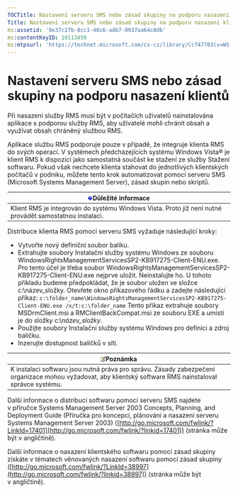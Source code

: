 ```yaml
---
TOCTitle: Nastavení serveru SMS nebo zásad skupiny na podporu nasazení klientů
Title: Nastavení serveru SMS nebo zásad skupiny na podporu nasazení klientů
ms:assetid: '9e37c27b-8cc1-40c6-adb7-0937aa64c8db'
ms:contentKeyID: 18113450
ms:mtpsurl: 'https://technet.microsoft.com/cs-cz/library/Cc747703(v=WS.10)'
---
```


Nastavení serveru SMS nebo zásad skupiny na podporu nasazení klientů
====================================================================

Při nasazení služby RMS musí být v počítačích uživatelů nainstalována aplikace s podporou služby RMS, aby uživatelé mohli chránit obsah a využívat obsah chráněný službou RMS.

Aplikace službu RMS podporuje pouze v případě, že integruje klienta RMS do svých operací. V systémech předcházejících systému Windows Vista® je klient RMS k dispozici jako samostatná součást ke stažení ze služby Stažení softwaru. Pokud však nechcete klienta stahovat do jednotlivých klientských počítačů v podniku, můžete tento krok automatizovat pomocí serveru SMS (Microsoft Systems Management Server), zásad skupin nebo skriptů.

| ![](images/Cc747703.Important(WS.10).gif)Důležité informace                |
|---------------------------------------------------------------------------------------------------------|
| Klient RMS je integrován do systému Windows Vista. Proto již není nutné provádět samostatnou instalaci. |

Distribuce klienta RMS pomocí serveru SMS vyžaduje následující kroky:

-   Vytvořte nový definiční soubor balíku.
-   Extrahujte soubory Instalační služby systému Windows ze souboru WindowsRightsManagementServicesSP2-KB917275-Client-ENU.exe. Pro tento účel je třeba soubor WindowsRightsManagementServicesSP2-KB917275-Client-ENU.exe nejprve uložit. Neinstalujte ho. U tohoto příkladu budeme předpokládat, že je soubor uložen ve složce c:\\název\_složky. Otevřete okno příkazového řádku a zadejte následující příkaz:
    `c:\folder_name\WindowsRightsManagementServicesSP2-KB917275-Client-ENU.exe /x/t:c:\folder_name`
    Tento příkaz extrahuje soubory MSDrmClient.msi a RMClientBackCompat.msi ze souboru EXE a umístí je do složky c:\\*název\_složky*.
-   Použijte soubory Instalační služby systému Windows pro definici a zdroj balíčku.
-   Inzerujte dostupnost balíčků v síti.

| ![](images/Cc747703.note(WS.10).gif)Poznámka                                                                                 |
|-----------------------------------------------------------------------------------------------------------------------------------------------------------|
| K instalaci softwaru jsou nutná práva pro správu. Zásady zabezpečení organizace mohou vyžadovat, aby klientský software RMS nainstaloval správce systému. |

Další informace o distribuci softwaru pomocí serveru SMS najdete v příručce Systems Management Server 2003 Concepts, Planning, and Deployment Guide (Příručka pro koncepci, plánování a nasazení serveru Systems Management Server 2003) ([http://go.microsoft.com/fwlink/?LinkId=17401](http://go.microsoft.com/fwlink/?linkid=17401)) (stránka může být v angličtině).

Další informace o nasazení klientského softwaru pomocí zásad skupiny získáte v tématech věnovaných nasazení softwaru pomocí zásad skupiny ([http://go.microsoft.com/fwlink/?LinkId=38997](http://go.microsoft.com/fwlink/?linkid=38997)) (stránka může být v angličtině).
